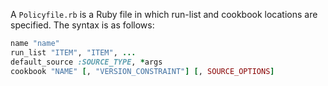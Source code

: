 A `Policyfile.rb` is a Ruby file in which run-list and cookbook
locations are specified. The syntax is as follows:

``` ruby
name "name"
run_list "ITEM", "ITEM", ...
default_source :SOURCE_TYPE, *args
cookbook "NAME" [, "VERSION_CONSTRAINT"] [, SOURCE_OPTIONS]
```
